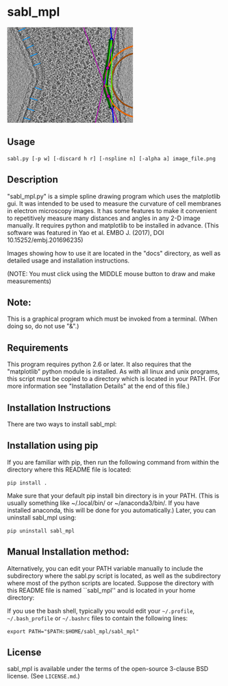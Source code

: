 sabl_mpl
===========

![](./doc/example_multiple_measurements_LR.png)

##  Usage

    sabl.py [-p w] [-discard h r] [-nspline n] [-alpha a] image_file.png 

##  Description

"sabl_mpl.py" is a simple spline drawing program which uses the matplotlib gui.  It was intended to be used to measure the curvature of cell membranes in electron microscopy images.  It has some features to make it convenient to repetitively measure many distances and angles in any 2-D image manually.  It requires python and matplotlib to be installed in advance.
(This software was featured in Yao et al. EMBO J. (2017), DOI 10.15252/embj.201696235)

Images showing how to use it are located in the "docs" directory, as well as detailed usage and installation instructions.

(NOTE: You must click using the MIDDLE mouse button to draw and make measurements)

##  Note:

This is a graphical program which must be invoked from a terminal.  (When doing so, do not use "&".)

## Requirements

This program requires python 2.6 or later.
It also requires that the "matplotlib" python module is installed.  As with all linux and unix programs, this script must be copied to a directory which is located in your PATH.  (For more information see "Installation Details" at the end of this file.)

## Installation Instructions

There are two ways to install sabl_mpl:

## Installation using pip

If you are familiar with pip, then run the following command from within the directory where this README file is located:

    pip install .

Make sure that your default pip install bin directory is in your PATH.  (This is usually something like ~/.local/bin/ or ~/anaconda3/bin/.  If you have installed anaconda, this will be done for you automatically.)  Later, you can uninstall sabl_mpl using:

    pip uninstall sabl_mpl


## Manual Installation method:

Alternatively, you can edit your PATH variable manually to include
the subdirectory where the sabl.py script is located,
as well as the subdirectory where most of the python scripts are located.
Suppose the directory with this README file is named ``sabl_mpl''
and is located in your home directory:

If you use the bash shell, typically you would edit your 
`~/.profile`, `~/.bash_profile` or `~/.bashrc` files 
to contain the following lines:

    export PATH="$PATH:$HOME/sabl_mpl/sabl_mpl"

## License

sabl_mpl is available under the terms of the open-source 3-clause BSD 
license.  (See `LICENSE.md`.)

